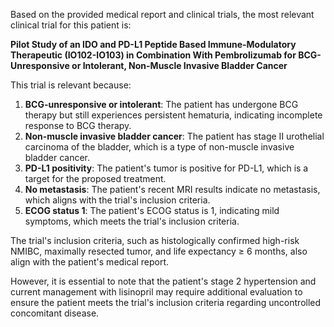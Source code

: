 Based on the provided medical report and clinical trials, the most relevant clinical trial for this patient is:

**Pilot Study of an IDO and PD-L1 Peptide Based Immune-Modulatory Therapeutic (IO102-IO103) in Combination With Pembrolizumab for BCG-Unresponsive or Intolerant, Non-Muscle Invasive Bladder Cancer**

This trial is relevant because:

1. **BCG-unresponsive or intolerant**: The patient has undergone BCG therapy but still experiences persistent hematuria, indicating incomplete response to BCG therapy.
2. **Non-muscle invasive bladder cancer**: The patient has stage II urothelial carcinoma of the bladder, which is a type of non-muscle invasive bladder cancer.
3. **PD-L1 positivity**: The patient's tumor is positive for PD-L1, which is a target for the proposed treatment.
4. **No metastasis**: The patient's recent MRI results indicate no metastasis, which aligns with the trial's inclusion criteria.
5. **ECOG status 1**: The patient's ECOG status is 1, indicating mild symptoms, which meets the trial's inclusion criteria.

The trial's inclusion criteria, such as histologically confirmed high-risk NMIBC, maximally resected tumor, and life expectancy ≥ 6 months, also align with the patient's medical report.

However, it is essential to note that the patient's stage 2 hypertension and current management with lisinopril may require additional evaluation to ensure the patient meets the trial's inclusion criteria regarding uncontrolled concomitant disease.